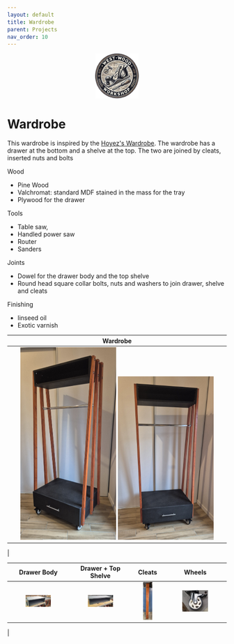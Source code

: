 ```yaml
---
layout: default
title: Wardrobe
parent: Projects
nav_order: 10
---
```

<p align="center"> <img src="../media/www_logo.png" width="20%" height="20%"/> </p>

# Wardrobe

This wardrobe is inspired by the [Hoyez's Wardrobe](https://www.lairdubois.fr/creations/16546-meuble-penderie.html). The wardrobe has a drawer at the bottom and a shelve at the top. The two are joined by cleats, inserted nuts and bolts

Wood
* Pine Wood
* Valchromat: standard MDF stained in the mass for the tray
* Plywood for the drawer


Tools
* Table saw,
* Handled power saw
* Router
* Sanders


Joints
* Dowel for the drawer body and the top shelve 
* Round head square collar bolts, nuts and washers to join drawer, shelve and cleats

Finishing
* linseed oil
* Exotic varnish


|                                                                 Wardrobe                                                                  |
|:-----------------------------------------------------------------------------------------------------------------------------------------:|
|          [<img alt="image" height="45%" src="/media/wardrobe_1.jpg" width="45%"/>](https://garlatti.github.io/media/wardrobe_1.jpg)         [<img alt="image" height="45%" src="/media/wardrobe_3.jpg" width="45%"/>](https://garlatti.github.io/media/wardrobe_3.jpg)     | 
|      



|                                                                  Drawer Body                                                                   |                                                             Drawer + Top Shelve                                                              |                                                                Cleats                                                                |                                                                Wheels                                                                |
|:----------------------------------------------------------------------------------------------------------------------------------------------:|:--------------------------------------------------------------------------------------------------------------------------------------------:|:------------------------------------------------------------------------------------------------------------------------------------:|:------------------------------------------------------------------------------------------------------------------------------------:|
| [<img alt="image" height="45%" src="/media/Wardrobe_Drawer_Body.jpg" width="45%"/>](https://garlatti.github.io/media/Wardrobe_Drawer_Body.jpg) | [<img alt="image" height="45%" src="/media/Wardrobe_Top_Shelve.jpg" width="45%"/>](https://garlatti.github.io/media/Wardrobe_Top_Shelve.jpg) | [<img alt="image" height="35%" src="/media/Wardrobe_Cleats.jpg" width="35%"/>](https://garlatti.github.io/media/Wardrobe_Cleats.jpg) | [<img alt="image" height="45%" src="/media/Wardrobe_Wheels.jpg" width="45%"/>](https://garlatti.github.io/media/Wardrobe_Wheels.jpg) |
|    
